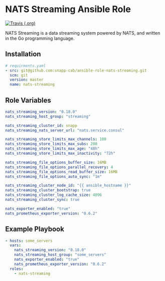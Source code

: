 # NATS Streaming Ansible Role

[![Travis (.org)](https://img.shields.io/travis/com/snapp-cab/ansible-role-nats-streaming?logo=travis&style=flat-square)](https://travis-ci.com/github/snapp-cab/ansible-role-nats-streaming)

NATS Streaming is a data streaming system powered by NATS, and written in the Go programming language.

## Installation

``` yaml
# requirments.yaml
- src: git@github.com:snapp-cab/ansible-role-nats-streaming.git
  scm: git
  version: master
  name: nats-streaming
```

## Role Variables

``` yaml
nats_streaming_version: "0.18.0"
nats_streaming_host_group: "streaming"

nats_streaming_cluster_id: snapp
nats_streaming_nats_server_url: "nats.service.consul"

nats_streaming_store_limits_max_channels: 100
nats_streaming_store_limits_max_subs: 200
nats_streaming_store_limits_max_age: "48h"
nats_streaming_store_limits_max_inactivity: "72h"

nats_streaming_file_options_buffer_size: 16MB
nats_streaming_file_options_parallel_recovery: 4
nats_streaming_file_options_read_buffer_size: 16MB
nats_streaming_file_options_auto_sync: "1m"

nats_streaming_cluster_node_id: "{{ ansible_hostname }}"
nats_streaming_cluster_bootstrap: true
nats_streaming_cluster_log_cache_size: 4096
nats_streaming_cluster_sync: true

nats_exporter_enabled: "true"
nats_prometheus_exporter_version: "0.6.2"
```

## Example Playbook

``` yaml
- hosts: some_servers
  vars:
    nats_streaming_version: "0.18.0"
    nats_streaming_host_group: "some_servers"
    nats_exporter_enabled: "true"
    nats_prometheus_exporter_version: "0.6.2"
  roles:
    - nats-streaming
```
